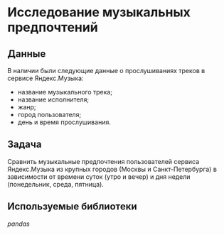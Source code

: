 # Исследование музыкальных предпочтений


## Данные

В наличии были следующие данные о прослушиваниях треков в сервисе Яндекс.Музыка:
- название музыкального трека;
- название исполнителя;
- жанр;
- город пользователя;
- день и время прослушивания.

## Задача

Сравнить музыкальные предпочтения пользователей сервиса Яндекс.Музыка из крупных городов (Москвы и Санкт-Петербурга) в зависимости от времени суток (утро и вечер) и дня недели (понедельник, среда, пятница).  

## Используемые библиотеки
*pandas*
